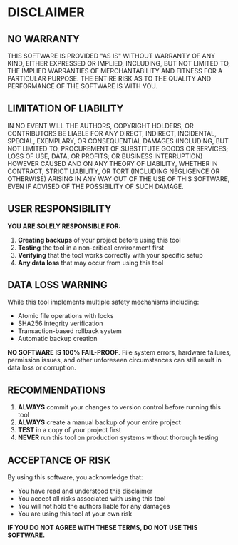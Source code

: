 # DISCLAIMER

## NO WARRANTY

THIS SOFTWARE IS PROVIDED "AS IS" WITHOUT WARRANTY OF ANY KIND, EITHER EXPRESSED OR IMPLIED, INCLUDING, BUT NOT LIMITED TO, THE IMPLIED WARRANTIES OF MERCHANTABILITY AND FITNESS FOR A PARTICULAR PURPOSE. THE ENTIRE RISK AS TO THE QUALITY AND PERFORMANCE OF THE SOFTWARE IS WITH YOU.

## LIMITATION OF LIABILITY

IN NO EVENT WILL THE AUTHORS, COPYRIGHT HOLDERS, OR CONTRIBUTORS BE LIABLE FOR ANY DIRECT, INDIRECT, INCIDENTAL, SPECIAL, EXEMPLARY, OR CONSEQUENTIAL DAMAGES (INCLUDING, BUT NOT LIMITED TO, PROCUREMENT OF SUBSTITUTE GOODS OR SERVICES; LOSS OF USE, DATA, OR PROFITS; OR BUSINESS INTERRUPTION) HOWEVER CAUSED AND ON ANY THEORY OF LIABILITY, WHETHER IN CONTRACT, STRICT LIABILITY, OR TORT (INCLUDING NEGLIGENCE OR OTHERWISE) ARISING IN ANY WAY OUT OF THE USE OF THIS SOFTWARE, EVEN IF ADVISED OF THE POSSIBILITY OF SUCH DAMAGE.

## USER RESPONSIBILITY

**YOU ARE SOLELY RESPONSIBLE FOR:**

1. **Creating backups** of your project before using this tool
2. **Testing** the tool in a non-critical environment first
3. **Verifying** that the tool works correctly with your specific setup
4. **Any data loss** that may occur from using this tool

## DATA LOSS WARNING

While this tool implements multiple safety mechanisms including:
- Atomic file operations with locks
- SHA256 integrity verification
- Transaction-based rollback system
- Automatic backup creation

**NO SOFTWARE IS 100% FAIL-PROOF**. File system errors, hardware failures, permission issues, and other unforeseen circumstances can still result in data loss or corruption.

## RECOMMENDATIONS

1. **ALWAYS** commit your changes to version control before running this tool
2. **ALWAYS** create a manual backup of your entire project
3. **TEST** in a copy of your project first
4. **NEVER** run this tool on production systems without thorough testing

## ACCEPTANCE OF RISK

By using this software, you acknowledge that:
- You have read and understood this disclaimer
- You accept all risks associated with using this tool
- You will not hold the authors liable for any damages
- You are using this tool at your own risk

**IF YOU DO NOT AGREE WITH THESE TERMS, DO NOT USE THIS SOFTWARE.**
